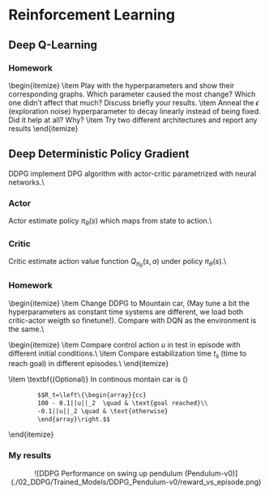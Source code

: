 # Reinforcement Learning 

## Deep Q-Learning

### Homework
\begin{itemize}
  \item Play with the hyperparameters and show their corresponding graphs. Which parameter caused the most change? Which one didn’t affect that much? Discuss briefly your results.
  \item Anneal the $\epsilon$ (exploration noise) hyperparameter to decay linearly instead of being fixed. Did it help at all? Why?
  \item Try two different architectures and report any results
\end{itemize}

## Deep Deterministic Policy Gradient
DDPG implement DPG algorithm with actor-critic parametrized with neural networks.\\

### Actor ###
Actor estimate policy $\pi_\theta(s)$ which maps from state to action.\\ 

### Critic ###
Critic estimate action value function $Q_\pi_\theta(s,a)$ under policy $\pi_\theta(s)$.\\

### Homework
\begin{itemize}
  \item Change DDPG to Mountain car, (May tune a bit the hyperparameters as constant time systems are different, we load both critic-actor weigth so finetune!). Compare with DQN as the environment is the same.\\
  
  \begin{itemize}
    \item Compare control action $u$ in test in episode with different initial conditions.\\
    \item Compare estabilization time $t_s$ (time to reach goal) in different episodes.\\
  \end{itemize}
  
  \item \textbf{(Optional)} In continous montain car is ()

            $$R_t=\left\{\begin{array}{cc}
            100 - 0.1||u||_2  \quad & \text{goal reached}\\
            -0.1||u||_2 \quad & \text{otherwise} 
            \end{array}\right.$$ 

\end{itemize}



### My results
<p align="center">![DDPG Performance on swing up pendulum (Pendulum-v0)](./02_DDPG/Trained_Models/DDPG_Pendulum-v0/reward_vs_episode.png)</p>
